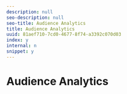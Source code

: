 ```yaml
---
description: null
seo-description: null
seo-title: Audience Analytics
title: Audience Analytics
uuid: 81aef710-7cd0-4677-8f74-a3392c070d03
index: y
internal: n
snippet: y
---
```


# Audience Analytics


